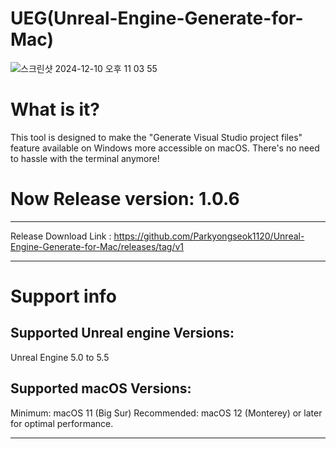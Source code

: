 # UEG(Unreal-Engine-Generate-for-Mac)


![스크린샷 2024-12-10 오후 11 03 55](https://github.com/user-attachments/assets/51caea7e-1bb9-4aa8-8422-14f8f41ec9d3)

# What is it?
This tool is designed to make the "Generate Visual Studio project files" feature available on Windows more accessible on macOS. There's no need to hassle with the terminal anymore!

# Now Release version: 1.0.6
------------------
Release Download Link : https://github.com/Parkyongseok1120/Unreal-Engine-Generate-for-Mac/releases/tag/v1

------------------
# Support info 

## Supported Unreal engine Versions: 
Unreal Engine 5.0 to 5.5 

## Supported macOS Versions: 
Minimum: macOS 11 (Big Sur)
Recommended: macOS 12 (Monterey) or later for optimal performance.

--------------------

